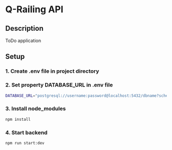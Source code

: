 # Q-Railing API

## Description

ToDo application

## Setup
  ### 1. Create .env file in project directory
  ### 2. Set property DATABASE_URL in .env file
  ```sh
DATABASE_URL="postgresql://username:password@localhost:5432/dbname?schema=public"
 ```
  ### 3. Install node_modules
  ```sh
npm install
 ```
  ### 4. Start backend
  ```sh
 npm run start:dev
 ```
 




